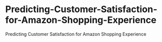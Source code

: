 # Predicting-Customer-Satisfaction-for-Amazon-Shopping-Experience
Predicting Customer Satisfaction for Amazon Shopping Experience
